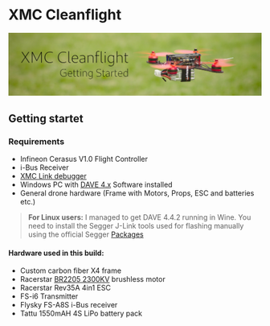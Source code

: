 # XMC Cleanflight

![Banner image](/img/banner.jpg)

## Getting startet

### Requirements
* Infineon Cerasus V1.0 Flight Controller
* i-Bus Receiver
* [XMC Link debugger](https://www.infineon.com/cms/en/product/evaluation-boards/kit_xmc_link_segger_v1/)
* Windows PC with [DAVE 4.x](https://infineoncommunity.com/dave-download_ID645) Software installed
* General drone hardware (Frame with Motors, Props, ESC and batteries etc.)

> **For Linux users:** I managed to get DAVE 4.4.2 running in Wine. You need to install the Segger J-Link tools used for flashing manually using the official Segger [Packages](https://www.segger.com/downloads/jlink/#J-LinkSoftwareAndDocumentationPack)

#### Hardware used in this build:
* Custom carbon fiber X4 frame
* Racerstar [BR2205 2300KV](http://www.racerstar.com/Racerstar-Racing-Edition-2205-BR2205-2300KV-2-4S-Brushless-Motor-Red-CW-or-CCW-for-220-250-RC-Drone-FPV-Racing-p-33.html) brushless motor
* Racerstar Rev35A 4in1 ESC
* FS-i6 Transmitter
* Flysky FS-A8S i-Bus receiver
* Tattu 1550mAH 4S LiPo battery pack
